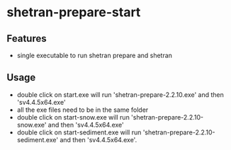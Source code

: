 # shetran-prepare-start

## Features
- single executable to run shetran prepare and shetran

## Usage
- double click on  start.exe will run 'shetran-prepare-2.2.10.exe' and then 'sv4.4.5x64.exe'
- all the exe files need to be in the same folder
- double click on  start-snow.exe will run 'shetran-prepare-2.2.10-snow.exe' and then 'sv4.4.5x64.exe'
- double click on  start-sediment.exe will run 'shetran-prepare-2.2.10-sediment.exe' and then 'sv4.4.5x64.exe'.
